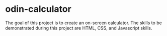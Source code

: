 # odin-calculator

The goal of this project is to create an on-screen calculator. The skills to be demonstrated during this project are HTML, CSS, and Javascript skills.